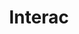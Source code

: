 ---
facebook: https://facebook.com/interac
instagram: https://instagram.com/interac
linkedin: https://linkedin.com/company/interac-corp
logohandle: interacca
sort: interac
title: Interac
twitter: https://x.com/interac
website: https://www.interac.ca/en/
youtube: https://youtube.com/user/InteracBrand
---